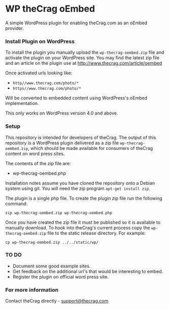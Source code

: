 # WP theCrag oEmbed #

A simple WordPress plugin for enabling theCrag.com as an oEmbed provider.

### Install Plugin on WordPress ###

To install the plugin you manually upload the `wp-thecrag-oembed.zip` file and activate the plugin on your WordPress site. You may find the latest zip file and an article on the plugin use at http://www.thecrag.com/article/oembed

Once activated urls looking like:

 * `http//www.thecrag.com/photo/*`
 * `https//www.thecrag.com/photo/*`

Will be converted to embedded content using WordPress's oEmbed implementation.

This only works on WordPress version 4.0 and above.


### Setup ###

This repository is intended for developers of theCrag. The output of this repository is a WordPress plugin delivered as a zip file `wp-thecrag-oembed.zip`, which should be made available for consumers of theCrag content on word press sites.

The contents of the zip file are:
   * wp-thecrag-oembed.php

Installation notes assume you have cloned the repository onto a Debian system using git. You will need the zip program `apt-get install zip`.

The plugin is a single php file. To create the plugin zip file run the following command:

`zip wp-thecrag-oembed.zip wp-thecrag-oembed.php`

Once you have created the zip file it must be published so it is available to manually download. To hook into theCrag's current process copy the `wp-thecrag-oembed.zip` file to the static release directory. For example:

`cp wp-thecrag-oembed.zip ../../static/wp/`

### TO DO ###

  * Document some good example sites.
  * Get feedback on the additional url's that would be interesting to embed.
  * Register the plugin on official word press site.

### For more information ###

Contact theCrag directly - support@thecrag.com
